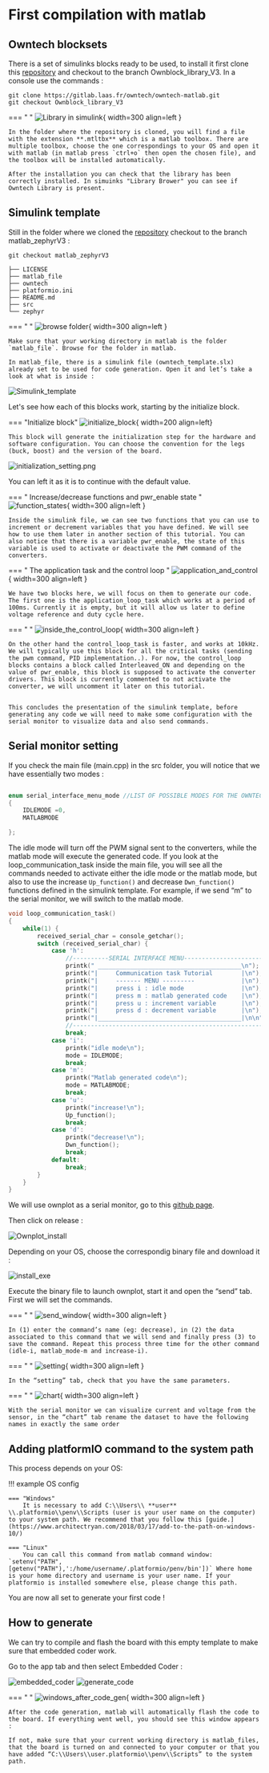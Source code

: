 # First compilation with matlab

## Owntech blocksets 

There is a set of simulinks blocks ready to be used, to install it first clone this [repository](https://gitlab.laas.fr/owntech/owntech-matlab.git) and checkout to the branch Ownblock_library_V3. In a console use the commands : 

```shell
git clone https://gitlab.laas.fr/owntech/owntech-matlab.git
git checkout Ownblock_library_V3
```
=== " "
    ![Library in simulink](Images/owntech_library_simulink.png){ width=300 align=left }

    In the folder where the repository is cloned, you will find a file with the extension **.mtltbx** which is a matlab toolbox. There are multiple toolbox, choose the one correspondings to your OS and open it with matlab (in matlab press `ctrl+o` then open the chosen file), and the toolbox will be installed automatically.

    After the installation you can check that the library has been correctly installed. In simuinks "Library Brower" you can see if Owntech Library is present.


## Simulink template

Still in the folder where we cloned the [repository](https://gitlab.laas.fr/owntech/owntech-matlab/-/tree/matlab_zephyr) checkout to the branch matlab_zephyrV3 :

```shell
git checkout matlab_zephyrV3
```

``` title="Resulting folder file structure"
├── LICENSE
├── matlab_file
├── owntech
├── platformio.ini
├── README.md
├── src
└── zephyr
```

=== " "
    ![browse folder](Images/browse_folder.png){ width=300 align=left }

    Make sure that your working directory in matlab is the folder `matlab_file`. Browse for the folder in matlab.

    In matlab_file, there is a simulink file (owntech_template.slx) already set to be used for code generation. Open it and let’s take a look at what is inside :

![Simulink_template](Images/Simulink_template.PNG)

Let's see how each of this blocks work, starting by the initialize block.


=== "Initialize block"
    ![initialize_block](Images/initialize_block.PNG){ width=200 align=left}

    This block will generate the initialization step for the hardware and software configuration. You can choose the convention for the legs (buck, boost) and the version of the board.

![initialization_setting.png](Images/initialization_setting.png)

You can left it as it is to continue with the default value. 


=== " Increase/decrease functions and pwr_enable state "
    ![function_states](Images/function_states.PNG){ width=300 align=left }

    Inside the simulink file, we can see two functions that you can use to increment or decrement variables that you have defined. We will see how to use them later in another section of this tutorial. You can also notice that there is a variable pwr_enable, the state of this variable is used to activate or deactivate the PWM command of the converters.


=== " The application task and the control loop "
    ![application_and_control](Images/application_and_control.PNG){ width=300 align=left }

    We have two blocks here, we will focus on them to generate our code. The first one is the application_loop_task which works at a period of 100ms. Currently it is empty, but it will allow us later to define voltage reference and duty cycle here. 

=== " "
    ![inside_the_control_loop](Images/inside_the_control_loop.PNG){ width=300 align=left }

    On the other hand the control_loop_task is faster, and works at 10kHz. We will typically use this block for all the critical tasks (sending the pwm command, PID implementation..). For now, the control_loop blocks contains a block called Interleaved_ON and depending on the value of pwr_enable, this block is supposed to activate the converter drivers. This block is currently commented to not activate the converter, we will uncomment it later on this tutorial.  


    This concludes the presentation of the simulink template, before generating any code we will need to make some configuration with the serial monitor to visualize data and also send commands.

## Serial monitor setting

If you check the main file (main.cpp) in the src folder, you will notice that we have essentially two modes :

```cpp 

enum serial_interface_menu_mode //LIST OF POSSIBLE MODES FOR THE OWNTECH CONVERTER
{
    IDLEMODE =0,
    MATLABMODE

};
```

The idle mode will turn off the PWM signal sent to the converters, while the matlab mode will execute the generated code. If you look at the loop_communication_task inside the main file, you will see all the commands needed to activate either the idle mode or the matlab mode, but also to use the increase `Up_function()` and decrease `Dwn_function()` functions defined in the simulink template. For example, if we send “m” to the serial monitor, we will switch to the matlab mode.


```cpp title="different modes and command to send"
void loop_communication_task()
{
    while(1) {
        received_serial_char = console_getchar();
        switch (received_serial_char) {
            case 'h':
                //----------SERIAL INTERFACE MENU-----------------------
	            printk(" ________________________________________\n");
                printk("|     Communication task Tutorial        |\n");
                printk("|     ------- MENU ---------             |\n");
                printk("|     press i : idle mode                |\n");
                printk("|     press m : matlab generated code    |\n");
                printk("|     press u : increment variable       |\n");
                printk("|     press d : decrement variable       |\n");
                printk("|________________________________________|\n\n");
                //------------------------------------------------------
                break;
            case 'i':
                printk("idle mode\n");
                mode = IDLEMODE;
                break;
            case 'm':
                printk("Matlab generated code\n");
                mode = MATLABMODE;
                break;
            case 'u':
                printk("increase!\n");
                Up_function();
                break; 
            case 'd':
                printk("decrease!\n");
                Dwn_function();
                break;    
            default:
                break;
        }
    }
}
```

We will use ownplot as a serial monitor, go to this [github page](https://github.com/owntech-foundation/OwnPlot).

Then click on release :

![Ownplot_install](Images/Ownplot_install.PNG)

Depending on your OS, choose the correspondig binary file and download it : 

![install_exe](Images/install_exe.PNG)

Execute the binary file to launch ownplot, start it and open the “send” tab. First we will set the commands.

=== " "
    ![send_window](Images/send_window.PNG){ width=300 align=left }

    In (1) enter the command’s name (eg: decrease), in (2) the data associated to this command that we will send and finally press (3) to save the command. Repeat this process three time for the other command (idle-i, matlab_mode-m and increase-i).


=== " "
    ![setting](Images/setting.PNG){ width=300 align=left }

    In the “setting” tab, check that you have the same parameters.

=== " "
    ![chart](Images/chart.PNG){ width=300 align=left }

    With the serial monitor we can visualize current and voltage from the sensor, in the “chart” tab rename the dataset to have the following names in exactly the same order


## Adding platformIO command to the system path

 This process depends on your OS: 

 !!! example OS config

    === "Windows"
        It is necessary to add C:\\Users\\ **user** \\.platformio\\penv\\Scripts (user is your user name on the computer) to your system path. We recommend that you follow this [guide.](https://www.architectryan.com/2018/03/17/add-to-the-path-on-windows-10/)

    === "Linux"
        You can call this command from matlab command window: `setenv("PATH",[getenv("PATH"),':/home/username/.platformio/penv/bin'])` Where home is your home directory and username is your user name. If your platformio is installed somewhere else, please change this path.



You are now all set to generate your first code !

## How to generate

We can try to compile and flash the board with this empty template to make sure that embedded coder work. 

Go to the app tab and then select Embedded Coder :

![embedded_coder](Images/embedded_coder.PNG) ![generate_code](Images/generate_code.PNG)


=== " "
    ![windows_after_code_gen](Images/windows_after_code_gen.PNG){ width=300 align=left }

    After the code generation, matlab will automatically flash the code to the board. If everything went well, you should see this window appears :

    If not, make sure that your current working directory is matlab_files, that the board is turned on and connected to your computer or that you have added “C:\\Users\\user.platformio\\penv\\Scripts” to the system path.